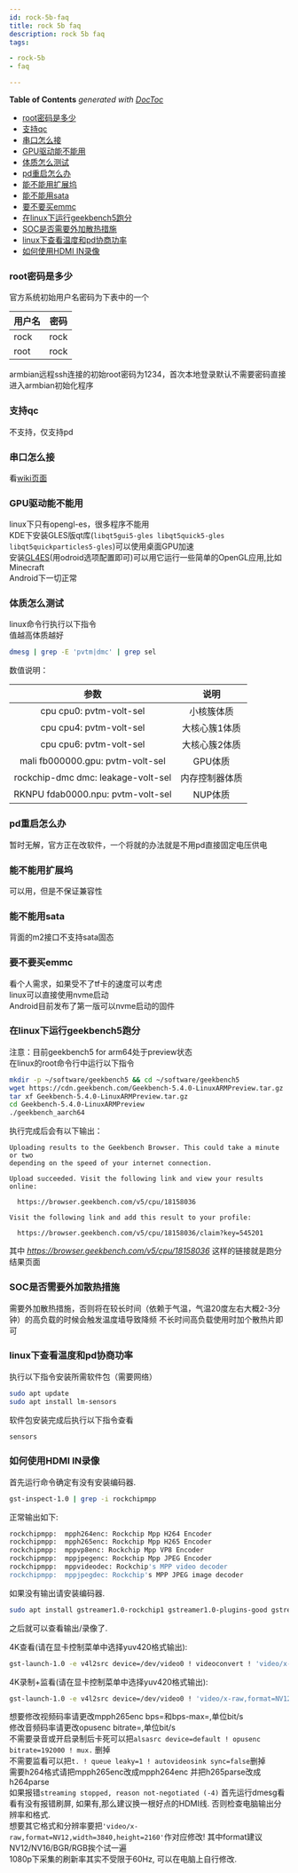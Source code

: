 ```yaml
---
id: rock-5b-faq
title: rock 5b faq
description: rock 5b faq
tags:

- rock-5b
- faq

---
```


<!-- START doctoc generated TOC please keep comment here to allow auto update -->
<!-- DON'T EDIT THIS SECTION, INSTEAD RE-RUN doctoc TO UPDATE -->
**Table of Contents**  *generated with [DocToc](https://github.com/thlorenz/doctoc)*

- [root密码是多少](#root%E5%AF%86%E7%A0%81%E6%98%AF%E5%A4%9A%E5%B0%91)
- [支持qc](#%E6%94%AF%E6%8C%81qc)
- [串口怎么接](#%E4%B8%B2%E5%8F%A3%E6%80%8E%E4%B9%88%E6%8E%A5)
- [GPU驱动能不能用](#gpu%E9%A9%B1%E5%8A%A8%E8%83%BD%E4%B8%8D%E8%83%BD%E7%94%A8)
- [体质怎么测试](#%E4%BD%93%E8%B4%A8%E6%80%8E%E4%B9%88%E6%B5%8B%E8%AF%95)
- [pd重启怎么办](#pd%E9%87%8D%E5%90%AF%E6%80%8E%E4%B9%88%E5%8A%9E)
- [能不能用扩展坞](#%E8%83%BD%E4%B8%8D%E8%83%BD%E7%94%A8%E6%89%A9%E5%B1%95%E5%9D%9E)
- [能不能用sata](#%E8%83%BD%E4%B8%8D%E8%83%BD%E7%94%A8sata)
- [要不要买emmc](#%E8%A6%81%E4%B8%8D%E8%A6%81%E4%B9%B0emmc)
- [在linux下运行geekbench5跑分](#%E5%9C%A8linux%E4%B8%8B%E8%BF%90%E8%A1%8Cgeekbench5%E8%B7%91%E5%88%86)
- [SOC是否需要外加散热措施](#soc%E6%98%AF%E5%90%A6%E9%9C%80%E8%A6%81%E5%A4%96%E5%8A%A0%E6%95%A3%E7%83%AD%E6%8E%AA%E6%96%BD)
- [linux下查看温度和pd协商功率](#linux%E4%B8%8B%E6%9F%A5%E7%9C%8B%E6%B8%A9%E5%BA%A6%E5%92%8Cpd%E5%8D%8F%E5%95%86%E5%8A%9F%E7%8E%87)
- [如何使用HDMI IN录像](#%E5%A6%82%E4%BD%95%E4%BD%BF%E7%94%A8hdmi-in%E5%BD%95%E5%83%8F)

<!-- END doctoc generated TOC please keep comment here to allow auto update -->

### root密码是多少

官方系统初始用户名密码为下表中的一个

| 用户名  | 密码   |
|------|------|
| rock | rock |
| root | rock |

armbian远程ssh连接的初始root密码为1234，首次本地登录默认不需要密码直接进入armbian初始化程序

### 支持qc

不支持，仅支持pd

### 串口怎么接

看[wiki页面](https://wiki.radxa.com/Rock5/guide/serial-console)

### GPU驱动能不能用

linux下只有opengl-es，很多程序不能用  
KDE下安装GLES版qt库(`libqt5gui5-gles libqt5quick5-gles libqt5quickparticles5-gles`)可以使用桌面GPU加速  
安装[GL4ES](https://github.com/ptitSeb/gl4es)(用odroid选项配置即可)可以用它运行一些简单的OpenGL应用,比如Minecraft  
Android下一切正常

### 体质怎么测试

linux命令行执行以下指令   
值越高体质越好

```bash
dmesg | grep -E 'pvtm|dmc' | grep sel
```

数值说明：

|                 参数                 |   说明    |
|:----------------------------------:|:-------:|
|      cpu cpu0: pvtm-volt-sel       |  小核簇体质  |
|      cpu cpu4: pvtm-volt-sel       | 大核心簇1体质 |
|      cpu cpu6: pvtm-volt-sel       | 大核心簇2体质 |
|  mali fb000000.gpu: pvtm-volt-sel  |  GPU体质  |
| rockchip-dmc dmc: leakage-volt-sel | 内存控制器体质 |
| RKNPU fdab0000.npu: pvtm-volt-sel  |  NUP体质  |

### pd重启怎么办

暂时无解，官方正在改软件，一个将就的办法就是不用pd直接固定电压供电

### 能不能用扩展坞

可以用，但是不保证兼容性

### 能不能用sata

背面的m2接口不支持sata固态

### 要不要买emmc

看个人需求，如果受不了tf卡的速度可以考虑  
linux可以直接使用nvme启动  
Android目前发布了第一版可以nvme启动的固件

### 在linux下运行geekbench5跑分

注意：目前geekbench5 for arm64处于preview状态  
在linux的root命令行中运行以下指令

```bash
mkdir -p ~/software/geekbench5 && cd ~/software/geekbench5 
wget https://cdn.geekbench.com/Geekbench-5.4.0-LinuxARMPreview.tar.gz
tar xf Geekbench-5.4.0-LinuxARMPreview.tar.gz
cd Geekbench-5.4.0-LinuxARMPreview
./geekbench_aarch64
```

执行完成后会有以下输出：

```text
Uploading results to the Geekbench Browser. This could take a minute or two
depending on the speed of your internet connection.

Upload succeeded. Visit the following link and view your results online:

  https://browser.geekbench.com/v5/cpu/18158036

Visit the following link and add this result to your profile:

  https://browser.geekbench.com/v5/cpu/18158036/claim?key=545201
```

其中 *https://browser.geekbench.com/v5/cpu/18158036* 这样的链接就是跑分结果页面

### SOC是否需要外加散热措施

需要外加散热措施，否则将在较长时间（依赖于气温，气温20度左右大概2-3分钟）的高负载的时候会触发温度墙导致降频
不长时间高负载使用时加个散热片即可

### linux下查看温度和pd协商功率

执行以下指令安装所需软件包（需要网络）

```bash
sudo apt update 
sudo apt install lm-sensors
```

软件包安装完成后执行以下指令查看

```bash
sensors
```

### 如何使用HDMI IN录像

首先运行命令确定有没有安装编码器.  
```bash
gst-inspect-1.0 | grep -i rockchipmpp
```
正常输出如下:  
```bash
rockchipmpp:  mpph264enc: Rockchip Mpp H264 Encoder
rockchipmpp:  mpph265enc: Rockchip Mpp H265 Encoder
rockchipmpp:  mppvp8enc: Rockchip Mpp VP8 Encoder
rockchipmpp:  mppjpegenc: Rockchip Mpp JPEG Encoder
rockchipmpp:  mppvideodec: Rockchip's MPP video decoder
rockchipmpp:  mppjpegdec: Rockchip's MPP JPEG image decoder
```

如果没有输出请安装编码器.  
```bash
sudo apt install gstreamer1.0-rockchip1 gstreamer1.0-plugins-good gstreamer1.0-plugins-bad gstreamer1.0-plugins-ugly
```

之后就可以查看输出/录像了.  


4K查看(请在显卡控制菜单中选择yuv420格式输出):  
```bash
gst-launch-1.0 -e v4l2src device=/dev/video0 ! videoconvert ! 'video/x-raw,format=NV12,width=3840,height=2160' ! autovideosink
```

4K录制+监看(请在显卡控制菜单中选择yuv420格式输出):  
```bash
gst-launch-1.0 -e v4l2src device=/dev/video0 ! 'video/x-raw,format=NV12,width=3840,height=2160' ! tee name=t t. ! mpph265enc bps=20000000 bps-max=40000000 rc-mode=vbr ! h265parse ! mp4mux name=mux ! filesink location=4k60hdmiin.mp4 alsasrc device=default ! opusenc bitrate=192000 ! mux. t. ! queue leaky=1 ! autovideosink sync=false
```
想要修改视频码率请更改mpph265enc bps=和bps-max=,单位bit/s  
修改音频码率请更改opusenc bitrate=,单位bit/s  
不需要录音或开启录制后卡死可以把`alsasrc device=default ! opusenc bitrate=192000 ! mux.` 删掉  
不需要监看可以把`t. ! queue leaky=1 ! autovideosink sync=false`删掉  
需要h264格式请把mpph265enc改成mpph264enc 并把h265parse改成h264parse  
如果报错`streaming stopped, reason not-negotiated (-4)` 首先运行dmesg看看有没有报错刷屏, 如果有,那么建议换一根好点的HDMI线. 否则检查电脑输出分辨率和格式.  
想要其它格式和分辨率要把`'video/x-raw,format=NV12,width=3840,height=2160'`作对应修改! 其中format建议NV12/NV16/BGR/RGB挨个试一遍  
1080p下采集的刷新率其实不受限于60Hz, 可以在电脑上自行修改.  




